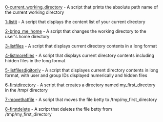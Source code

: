 [0-current_working_directory](https://github.com/chelseyqc/holbertonschool-shell/blob/master/basics/0-current_working_directory) - A script that prints the absolute path name of the current working directory


[1-listit](https://github.com/chelseyqc/holbertonschool-shell/blob/master/basics/1-listit) - A script that displays the content list of your current directory


[2-bring_me_home](https://github.com/chelseyqc/holbertonschool-shell/blob/master/basics/2-bring_me_home) - A script that changes the working directory to the user's home directory


[3-listfiles](https://github.com/chelseyqc/holbertonschool-shell/blob/master/basics/3-listfiles) - A script that displays current directory contents in a long format


[4-listmorefiles](https://github.com/chelseyqc/holbertonschool-shell/blob/master/basics/4-listmorefiles) - A script that displays current directory contents including hidden files in the long format


[5-listfilesdigitonly](https://github.com/chelseyqc/holbertonschool-shell/blob/master/basics/5-listfilesdigitonly) - A script that displayes current directory contents in long format, with user and group IDs displayed numerically and hidden files


[6-firstdirectory](https://github.com/chelseyqc/holbertonschool-shell/blob/master/basics/6-firstdirectory) - A script that creates a directory named my_first_directory in the /tmp/ directory


[7-movethatfile](https://github.com/chelseyqc/holbertonschool-shell/blob/master/basics/7-movethatfile) - A script that moves the file betty to /tmp/my_first_directory


[8-firstdelete](https://github.com/chelseyqc/holbertonschool-shell/blob/master/basics/8-firstdelete) - A script that deletes the file betty from /tmp/my_first_directory
